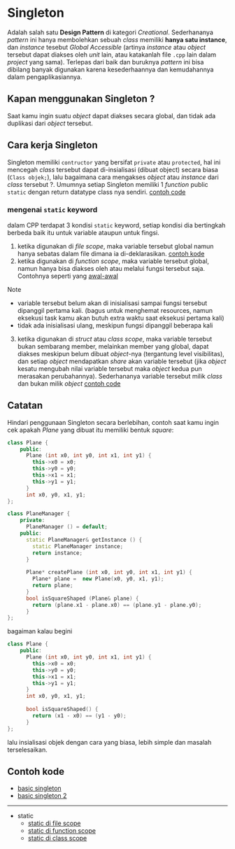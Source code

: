 # Singleton

Adalah salah satu **Design Pattern** di kategori *Creational*. Sederhananya
*pattern* ini hanya membolehkan sebuah *class* memiliki
**hanya satu instance**, dan *instance* tesebut *Global Accessible*
(artinya *instance* atau *object* tersebut dapat diakses oleh *unit* lain,
atau katakanlah file `.cpp` lain dalam *project* yang sama). Terlepas
dari baik dan buruknya *pattern* ini bisa dibilang banyak digunakan
karena kesederhaannya dan kemudahannya dalam pengaplikasiannya.

## Kapan menggunakan Singleton ?

Saat kamu ingin suatu *object* dapat diakses secara global, 
dan tidak ada duplikasi dari *object* tersebut. 

## Cara kerja Singleton

Singleton memiliki `contructor` yang bersifat `private` atau `protected`,
hal ini mencegah *class* tersebut dapat di-insialisasi (dibuat object) secara biasa
(`Class objek;`), lalu bagaimana cara mengakses *object* atau *instance* dari
*class* tersebut ?. Umumnya setiap Singleton memiliki 1 *function* public `static`
dengan return datatype class nya sendiri. [contoh code](singleton_basic.cpp)

### mengenai `static` keyword

dalam CPP terdapat 3 kondisi `static` keyword, setiap kondisi dia bertingkah
berbeda baik itu untuk variable ataupun untuk fingsi.
1. ketika digunakan di *file scope*, maka variable tersebut global namun
hanya sebatas dalam file dimana ia di-deklarasikan. [contoh kode](static_file_scope/)
2. ketika digunakan di *function scope*, maka variable tersebut global,
namun hanya bisa diakses oleh atau melalui fungsi tersebut saja. Contohnya
seperti yang [awal-awal](singleton_basic.cpp)
> [!NOTE]
> - variable tersebut belum akan di inisialisasi sampai fungsi tersebut
dipanggil pertama kali. (bagus untuk menghemat resources, namun eksekusi
task kamu akan butuh extra waktu saat eksekusi pertama kali)
> - tidak ada inisialisasi ulang, meskipun fungsi dipanggil beberapa kali
3. ketika digunakan di *struct* atau *class scope*, maka variable tersebut
bukan sembarang member, melainkan member yang global, dapat diakses meskipun
belum dibuat *object*-nya (tergantung level visibilitas), dan setiap *object*
mendapatkan *share* akan variable tersebut (jika *object* kesatu mengubah
nilai variable tersebut maka *object* kedua pun merasakan perubahannya).
Sederhananya variable tersebut milik *class* dan bukan milik *object*
[contoh code](static_class_scope.cpp)

## Catatan

Hindari penggunaan Singleton secara berlebihan, contoh saat kamu
ingin cek apakah *Plane* yang dibuat itu memiliki bentuk *square*:

```cpp
class Plane {
    public: 
      Plane (int x0, int y0, int x1, int y1) {
        this->x0 = x0;
        this->y0 = y0;
        this->x1 = x1;
        this->y1 = y1;
      }
      int x0, y0, x1, y1;
};

class PlaneManager {
    private: 
      PlaneManager () = default;
    public:
      static PlaneManager& getInstance () { 
        static PlaneManager instance;
        return instance;
      }
      
      Plane* createPlane (int x0, int y0, int x1, int y1) {
        Plane* plane =  new Plane(x0, y0, x1, y1);
        return plane;
      }
      bool isSquareShaped (Plane& plane) {
        return (plane.x1 - plane.x0) == (plane.y1 - plane.y0);
      }
};
```

bagaiman kalau begini

```cpp
class Plane {
    public: 
      Plane (int x0, int y0, int x1, int y1) {
        this->x0 = x0;
        this->y0 = y0;
        this->x1 = x1;
        this->y1 = y1;
      }
      int x0, y0, x1, y1;
      
      bool isSquareShaped() {
        return (x1 - x0) == (y1 - y0);
      }
};
```

lalu insialisasi objek dengan cara yang biasa, lebih simple
dan masalah terselesaikan.

## Contoh kode

- [basic singleton](singleton_basic.cpp)
- [basic singleton 2](singleton_another_example.cpp)

---

- static
  - [static di file scope](static_class_scope/)
  - [static di function scope](singleton_basic.cpp)
  - [static di class scope](static_class_scope.cpp)
